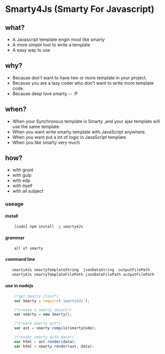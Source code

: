 Smarty4Js (Smarty For Javascript)
======================================

## what?

- A Javascript template engin most like smarty 
- A more simple tool to write a template
- A easy way to use

## why?

- Because don't want to have two or more template in your project.
- Because you are a lazy coder who don't want to write more template code.
- Because deep love smarty -- :P


## when?

- When your Synchronous template is Smarty ,and your ajax template will use the same template.
- When you want write smarty template with JavaScript anywhere.
- When you want put a lot of logic in JavaScript template
- When you like smarty very much
    
## how?

- with grunt
- with gulp
- with edp
- with itself
- with all subject

### useage

#### install
```bash
    [sudo] npm install -g smarty4Js
```

#### grammar
```
    all of smarty
```

#### command line
 ```bash
    smarty4Js smartyTemplateString  jsonDataString  outputFilePath  
    smarty4Js smartyTemplateFilePath jsonDataFilePath outputFilePath
``` 

#### use in nodejs
```javascript
    /*get Smarty class*/
    var Smarty = require('smarty4Js');

    /*create a smarty object*/
    var smarty = new Smarty();

    /*create smarty ast*/
    var ast = smarty.compile(smartyCode);

    /*render smarty with data*/
    var html = ast.render(data);
    var html = smarty.render(ast, data);
```

